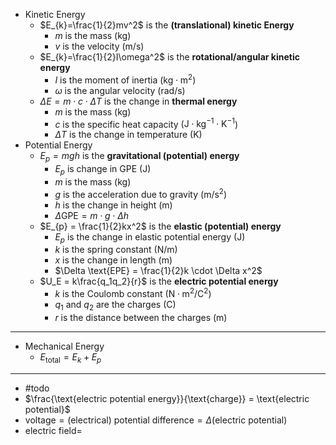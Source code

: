 - Kinetic Energy
	- $E_{k}=\frac{1}{2}mv^2$ is the **(translational) kinetic Energy**
		- $m$ is the mass ($\mathsf{kg}$)
		- $v$ is the velocity ($\mathsf{m/s}$)
	- $E_{k}=\frac{1}{2}I\omega^2$ is the **rotational/angular kinetic energy**
		- $I$ is the moment of inertia ($\mathsf{kg \cdot m^2}$)
		- $\omega$ is the angular velocity ($\mathsf{rad/s}$)
	- $\Delta E = m \cdot c \cdot \Delta T$ is the change in **thermal energy**
		- $m$ is the mass ($\mathsf{kg}$)
		- $c$ is the specific heat capacity ($\mathsf{J \cdot kg^{-1} \cdot K^{-1}}$)
		- $\Delta T$ is the change in temperature ($\mathsf{K}$)
- Potential Energy
	- $E_{p} = mgh$ is the **gravitational (potential) energy**
		- $E_{p}$ is change in GPE ($\mathsf{J}$)
		- $m$ is the mass ($\mathsf{kg}$)
		- $g$ is the acceleration due to gravity ($\mathsf{m/s^2}$)
		- $h$ is the change in height ($\mathsf{m}$)
		- $\Delta \text{GPE}=m \cdot g \cdot \Delta h$
	- $E_{p} = \frac{1}{2}kx^2$ is the **elastic (potential) energy**
		- $E_{p}$ is the change in elastic potential energy ($\mathsf{J}$)
		- $k$ is the spring constant ($\mathsf{N/m}$)
		- $x$ is the change in length ($\mathsf{m}$)
		- $\Delta \text{EPE} = \frac{1}{2}k \cdot \Delta x^2$
	- $U_E = k\frac{q_1q_2}{r}$ is the **electric potential energy**
		- $k$ is the Coulomb constant ($\mathsf{N \cdot m^2/C^2}$)
		- $q_1$ and $q_2$ are the charges ($\mathsf{C}$)
		- $r$ is the distance between the charges ($\mathsf{m}$)

___


- Mechanical Energy
	- $E_{\text{total}} = E_{k} + E_{p}$








___

- #todo
- $\frac{\text{electric potential energy}}{\text{charge}} = \text{electric potential}$
- $\text{voltage}=\text{(electrical) potential difference} = \Delta (\text{electric potential})$
- $\text{electric field} =$


